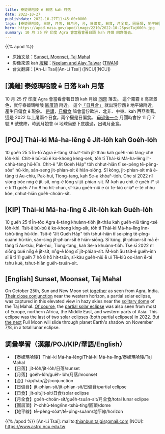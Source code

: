 ```yaml
---
title: 泰姬瑪哈陵 ê 日落 kah 月落
date: 2022-10-27
publishdate: 2022-10-27T11:45:00+0800
tags: [泰姬瑪哈陵, 日落, 月落, 日月合, 合, 日偏食, 日食, 月全食, 圓厝頂, 地平線]
hero: https://apod.nasa.gov/apod/image/2210/2022-10-25pseTaj600h.jpg
summary: 10 月 25 佇 印度 Agra 會當看會著日頭 kah 月娘 同齊落去。
---
```


{{% apod %}}

- 原始文章：[Sunset, Moonset, Taj Mahal](https://apod.nasa.gov/apod/ap221027.html)
- 影像來源 kah [版權][copyright]：[Neelam and Ajay Talwar](http://ajaytalwar.com/) ([TWAN](http://www.twanight.org/newTWAN/index.asp))
- 台文翻譯：[An-Li Tsai][An-Li Tsai] ([NCU][NCU])

## [漢羅] 泰姬瑪哈陵 ê 日落 kah 月落
10 月 25 佇 印度 Agra 會當看會著日頭 kah 月娘 [同齊][together] 落去。
這个霧霧 ê 高空景色，就佇泰姬瑪哈陵 [圓厝頂][solitary dome] 附近。
這个[「日月合」][Their close conjunction] 就出現佇西爿地平線附近，產生日偏食 ê 現象。
[是講][Of course]，[日偏食][partial solar eclipse] 嘛會當佇歐洲、北非、中東、kah 西亞看著。
這是 2022 年上尾兩个日食，兩个攏是日偏食。
[毋過後一个][But the next t] 月圓時會佇 11 月 7 號 8 號彼陣，時到月娘會 ùi 地球烏影下底趨過，出現月全食。

## [POJ] Thài-ki Má-ha-lêng ê Ji̍t-lo̍h kah Goe̍h-lo̍h
10 goe̍h 25 tī Ìn-tō͘ Agra ē-tàng khòaⁿ-tio̍h ji̍t-thâu kah goe̍h-niû tâng-chê lo̍h-khì.
Chit-ê bū-bū ê ko-khong kéng-sek, to̍h tī Thài-ki Má-ha-lêng îⁿ-chhù-téng hū-kīn.
Chit-ê "Ji̍t Goe̍h Ha̍p" to̍h chhut-hiān tī se-pêng tē-pêng-sòaⁿ hū-kīn, sán-seng ji̍t-phian-si̍t ê hiān-siōng.
Sī kóng, ji̍t-phian-si̍t mā ē-tàng tī Au-chiu, Pak-hui, Tiong-tang, kah Se-a khòaⁿ-tio̍h.
Che sī 2022 nî siōng bóe nn̄g ê ji̍t-si̍t, nn̄g-ê lóng sī ji̍t-phian-si̍t.
M̄-koh āu chi̍t-ê goe̍h-îⁿ sî ē tī 11 goe̍h 7 hō 8 hō hit-chūn, sî-kàu goe̍h-niû ē ùi Tē-kiû o͘-iáⁿ ē-té chhu kòe, chhut-hiān goe̍h-choân-si̍t.



## [KIP] Thài-ki Má-ha-lîng ê Ji̍t-lo̍h kah Gue̍h-lo̍h
10 gue̍h 25 tī Ìn-tōo Agra ē-tàng khuànn-tio̍h ji̍t-thâu kah gue̍h-niû tâng-tsê lo̍h-khì.
Tsit-ê bū-bū ê ko-khong kíng-sik, to̍h tī Thài-ki Má-ha-lîng înn-tshù-tíng hū-kīn.
Tsit-ê "Ji̍t Gue̍h Ha̍p" to̍h tshut-hiān tī se-pîng tē-pîng-suànn hū-kīn, sán-sing ji̍t-phian-si̍t ê hiān-siōng.
Sī kóng, ji̍t-phian-si̍t mā ē-tàng tī Au-tsiu, Pak-hui, Tiong-tang, kah Se-a khuànn-tio̍h.
Tse sī 2022 nî siōng bué nn̄g ê ji̍t-si̍t, nn̄g-ê lóng sī ji̍t-phian-si̍t.
M̄-koh āu tsi̍t-ê gue̍h-înn sî ē tī 11 gue̍h 7 hō 8 hō hit-tsūn, sî-kàu gue̍h-niû ē uì Tē-kiû oo-iánn ē-té tshu kuè, tshut-hiān gue̍h-tsuân-si̍t.

## [English] Sunset, Moonset, Taj Mahal
On October 25th, Sun and New Moon set [together][together] as seen from Agra, India.
[Their close conjunction][Their close conjunction] near the western horizon, a partial solar eclipse, was captured in this elevated view in hazy skies near the [solitary dome][solitary dome] of the Taj Mahal.
[Of course][Of course], the [partial solar eclipse][partial solar eclipse] was also seen from most of Europe, northern Africa, the Middle East, and western parts of Asia.
This eclipse was the last of two solar eclipses (both partial eclipses) in 2022.
[But the next][But the next e] Full Moon will slide through planet Earth's shadow on November 7/8, in a total lunar eclipse.


## 詞彙學習（漢羅/POJ/KIP/華語/English）

- 【泰姬瑪哈陵】Thài-ki Má-ha-lêng/Thài-ki Má-ha-lîng/泰姬瑪哈陵/Taj Mahal
- 【日落】ji̍t-lo̍h/ji̍t-lo̍h/日落/sunset
- 【月落】goe̍h-lo̍h/gue̍h-lo̍h/月落/moonset
- 【合】ha̍p/ha̍p/合/conjunction
- 【日偏食】ji̍t-phian-si̍t/ji̍t-phian-si̍t/日偏食/partial eclipse
- 【日食】ji̍t-si̍t/ji̍t-si̍t/日食/solar eclipse
- 【月全食】goe̍h-choân-si̍t/gue̍h-tsuân-si̍t/月全食/total lunar eclipse
- 【圓厝頂】îⁿ-chhù-téng/înn-tshù-tíng/圓頂/dome
- 【地平線】tē-pêng-sòaⁿ/tē-pîng-suànn/地平線/horizon


{{% /apod %}}
[An-Li Tsai]: mailto:thianbun.taigi@gmail.com
[NCU]: https://www.astro.ncu.edu.tw

[copyright]: https://apod.nasa.gov/apod/fap/lib/about_apod.html#srapply
[License]: https://creativecommons.org/licenses/by/2.0/


[together]:https://en.wikipedia.org/wiki/Amavasya
[Their close conjunction]:https://solarsystem.nasa.gov/eclipses/home/
[solitary dome]:https://en.wikipedia.org/wiki/Agra#Taj_Mahal
[Of course]:https://en.wikipedia.org/wiki/Diwali
[partial solar eclipse]:https://earthsky.org/astronomy-essentials/partial-solar-eclipse-oct25-22/
[But the next e]:https://apod.nasa.gov/apod/ap210612.html
[But the next t]:https://apod.tw/daily/20210612/
